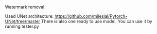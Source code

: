 Watermark removal.

Used UNet architecture: https://github.com/milesial/Pytorch-UNet/tree/master
There is also one ready to use model. You can use it by running tester.py
